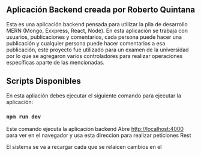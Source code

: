 ## Aplicación Backend creada por Roberto Quintana
Esta es una aplicación backend pensada para utilizar la pila de 
desarrollo MERN (Mongo, Exxpress, React, Node).
En esta aplicación se trabaja con usuarios, publicaciones y comentarios,
cada persona puede hacer una publicación y cualquier persona puede hacer comentarios a esa publicación, este proyecto fue utilizado para un examen
de la universidad por lo que se agregaron varios controladores para realizar
operaciones específicas aparte de las mencionadas.

## Scripts Disponibles
En esta apliación debes ejecutar el siguiente comando para ejecutar la
aplicación:

### `npm run dev`

Este comando ejecuta la aplicación backend
Abre [http://localhost:4000](http://localhost:4000) para ver 
en el navegador y usa esta direccion para realizar peticiones Rest

El sistema se va a recargar cada que se relaicen cambios en el
